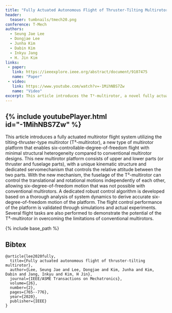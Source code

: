 ```yaml
---
title: "Fully Actuated Autonomous Flight of Thruster-Tilting Multirotor"
header:
  teaser: tumbnails/tmech20.png
conference: T-Mech
authors:
  - Seung Jae Lee
  - Dongjae Lee
  - Junha Kim
  - Dabin Kim
  - Inkyu Jang
  - H. Jin Kim
links: 
 - paper: 
   link: https://ieeexplore.ieee.org/abstract/document/9107475
   name: "Paper"
 - video:
   link: https://www.youtube.com/watch?v=-1MihNBS7Zw
   name: "Video"
excerpt: This article introduces the T³-multirotor, a novel fully actuated multirotor platform capable of independent six-degree-of-freedom flight through a unique tilting-thruster mechanism. A robust control algorithm is developed and validated in both simulations and experiments, showcasing the platform's ability to surpass conventional multirotor limitations.
---
```


{% include youtubePlayer.html id="-1MihNBS7Zw" %}
---

This article introduces a fully actuated multirotor flight system utilizing the tilting-thruster-type multirotor (T³-multirotor), a new type of multirotor platform that enables six-controllable-degree-of-freedom flight with minimal structural heterogeneity compared to conventional multirotor designs. This new multirotor platform consists of upper and lower parts (or thruster and fuselage parts), with a unique kinematic structure and dedicated servomechanism that controls the relative attitude between the two parts. With the new mechanism, the fuselage of the T³-multirotor can control the translational and rotational motions independently of each other, allowing six-degree-of-freedom motion that was not possible with conventional multirotors. A dedicated robust control algorithm is developed based on a thorough analysis of system dynamics to derive accurate six-degree-of-freedom motion of the platform. The flight control performance of the platform is validated through simulations and actual experiments. Several flight tasks are also performed to demonstrate the potential of the T³-multirotor in overcoming the limitations of conventional multirotors.

{% include base_path %}

## Bibtex <a id="bibtex"></a>
```
@article{lee2020fully,
  title={Fully actuated autonomous flight of thruster-tilting multirotor},
  author={Lee, Seung Jae and Lee, Dongjae and Kim, Junha and Kim, Dabin and Jang, Inkyu and Kim, H Jin},
  journal={IEEE/ASME Transactions on Mechatronics},
  volume={26},
  number={2},
  pages={765--776},
  year={2020},
  publisher={IEEE}
}
```
